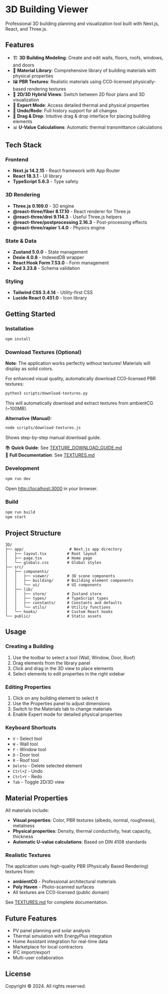 # 3D Building Viewer

Professional 3D building planning and visualization tool built with Next.js, React, and Three.js.

## Features

- 🏗️ **3D Building Modeling**: Create and edit walls, floors, roofs, windows, and doors
- 🎨 **Material Library**: Comprehensive library of building materials with physical properties
- 🖼️ **PBR Textures**: Realistic materials using CC0-licensed physically-based rendering textures
- 📐 **2D/3D Hybrid Views**: Switch between 2D floor plans and 3D visualization
- 🔧 **Expert Mode**: Access detailed thermal and physical properties
- 💾 **Undo/Redo**: Full history support for all changes
- 🎯 **Drag & Drop**: Intuitive drag & drop interface for placing building elements
- 📊 **U-Value Calculations**: Automatic thermal transmittance calculations

## Tech Stack

### Frontend

- **Next.js 14.2.15** - React framework with App Router
- **React 18.3.1** - UI library
- **TypeScript 5.6.3** - Type safety

### 3D Rendering

- **Three.js 0.169.0** - 3D engine
- **@react-three/fiber 8.17.10** - React renderer for Three.js
- **@react-three/drei 9.114.3** - Useful Three.js helpers
- **@react-three/postprocessing 2.16.3** - Post-processing effects
- **@react-three/rapier 1.4.0** - Physics engine

### State & Data

- **Zustand 5.0.0** - State management
- **Dexie 4.0.8** - IndexedDB wrapper
- **React Hook Form 7.53.0** - Form management
- **Zod 3.23.8** - Schema validation

### Styling

- **Tailwind CSS 3.4.14** - Utility-first CSS
- **Lucide React 0.451.0** - Icon library

## Getting Started

### Installation

```bash
npm install
```

### Download Textures (Optional)

**Note**: The application works perfectly without textures! Materials will display as solid colors.

For enhanced visual quality, automatically download CC0-licensed PBR textures:

```bash
python3 scripts/download-textures.py
```

This will automatically download and extract textures from ambientCG (~100MB).

**Alternative (Manual):**

```bash
node scripts/download-textures.js
```

Shows step-by-step manual download guide.

📚 **Quick Guide**: See [TEXTURE_DOWNLOAD_GUIDE.md](TEXTURE_DOWNLOAD_GUIDE.md)  
📖 **Full Documentation**: See [TEXTURES.md](TEXTURES.md)

### Development

```bash
npm run dev
```

Open [http://localhost:3000](http://localhost:3000) in your browser.

### Build

```bash
npm run build
npm start
```

## Project Structure

```
3D/
├── app/                    # Next.js app directory
│   ├── layout.tsx         # Root layout
│   ├── page.tsx           # Home page
│   └── globals.css        # Global styles
├── src/
│   ├── components/
│   │   ├── viewer/        # 3D scene components
│   │   ├── building/      # Building element components
│   │   └── ui/            # UI components
│   ├── lib/
│   │   ├── store/         # Zustand store
│   │   ├── types/         # TypeScript types
│   │   ├── constants/     # Constants and defaults
│   │   └── utils/         # Utility functions
│   └── hooks/             # Custom React hooks
└── public/                # Static assets
```

## Usage

### Creating a Building

1. Use the toolbar to select a tool (Wall, Window, Door, Roof)
2. Drag elements from the library panel
3. Click and drag in the 3D view to place elements
4. Select elements to edit properties in the right sidebar

### Editing Properties

1. Click on any building element to select it
2. Use the Properties panel to adjust dimensions
3. Switch to the Materials tab to change materials
4. Enable Expert mode for detailed physical properties

### Keyboard Shortcuts

- `V` - Select tool
- `W` - Wall tool
- `F` - Window tool
- `D` - Door tool
- `R` - Roof tool
- `Delete` - Delete selected element
- `Ctrl+Z` - Undo
- `Ctrl+Y` - Redo
- `Tab` - Toggle 2D/3D view

## Material Properties

All materials include:

- **Visual properties**: Color, PBR textures (albedo, normal, roughness), metalness
- **Physical properties**: Density, thermal conductivity, heat capacity, thickness
- **Automatic U-value calculations**: Based on DIN 4108 standards

### Realistic Textures

The application uses high-quality PBR (Physically Based Rendering) textures from:

- **ambientCG** - Professional architectural materials
- **Poly Haven** - Photo-scanned surfaces
- All textures are CC0-licensed (public domain)

See [TEXTURES.md](TEXTURES.md) for complete documentation.

## Future Features

- PV panel planning and solar analysis
- Thermal simulation with EnergyPlus integration
- Home Assistant integration for real-time data
- Marketplace for local contractors
- IFC import/export
- Multi-user collaboration

## License

Copyright © 2024. All rights reserved.

